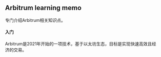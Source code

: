 ## Arbitrum learning memo

专门介绍Arbitrum相关知识点。



#### 入门

Arbitrum是2021年开始的一项技术，基于以太坊生态，目标是实现快速高效且经济的交易。

